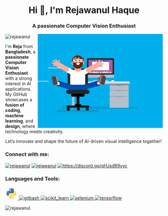 <h1 align="center">Hi 👋, I'm Rejawanul Haque</h1>
<h3 align="center"> A passionate Computer Vision Enthusiast</h3>

<img align="right" alt="Coding" width ="400" src="https://raw.githubusercontent.com/rejawanul/rejawanul/main/coding.gif">

<p align="left"> <img src="https://komarev.com/ghpvc/?username=rejawanul&label=Profile%20views&color=0e75b6&style=flat" alt="rejawanul" /> </p>

I'm **Reja** from **Bangladesh**, a **passionate Computer Vision Enthusiast** with a strong interest in AI applications. My GitHub showcases a **fusion of coding**, **machine learning**, and **design**, where technology meets creativity.

Let’s innovate and shape the future of AI-driven visual intelligence together!

<h3 align="left">Connect with me:</h3>
<p align="left">
<a href="https://linkedin.com/in/rejawanul" target="blank"><img align="center" src="https://raw.githubusercontent.com/rahuldkjain/github-profile-readme-generator/master/src/images/icons/Social/linked-in-alt.svg" alt="rejawanul" height="30" width="40" /></a>
<a href="https://www.hackerrank.com/rejawanul" target="blank"><img align="center" src="https://raw.githubusercontent.com/rahuldkjain/github-profile-readme-generator/master/src/images/icons/Social/hackerrank.svg" alt="rejawanul" height="30" width="40" /></a>
<a href="https://discord.gg/https://discord.gg/qHJsdR9vyc" target="blank"><img align="center" src="https://raw.githubusercontent.com/rahuldkjain/github-profile-readme-generator/master/src/images/icons/Social/discord.svg" alt="https://discord.gg/qHJsdR9vyc" height="30" width="40" /></a>
</p>

<h3 align="left">Languages and Tools:</h3>
<p align="left"> 
    <a href="https://www.python.org" target="_blank" rel="noreferrer"> 
        <img src="https://raw.githubusercontent.com/devicons/devicon/master/icons/python/python-original.svg" alt="python" width="40" height="40"/> 
    </a> 
    <a href="https://git-scm.com/" target="_blank" rel="noreferrer"> 
        <img src="https://www.vectorlogo.zone/logos/git-scm/git-scm-icon.svg" alt="gitbash" width="40" height="40"/> 
    </a> 
    <a href="https://scikit-learn.org/" target="_blank" rel="noreferrer"> 
        <img src="https://upload.wikimedia.org/wikipedia/commons/0/05/Scikit_learn_logo_small.svg" alt="scikit_learn" width="40" height="40"/> 
    </a> 
    <a href="https://www.selenium.dev" target="_blank" rel="noreferrer"> 
        <img src="https://raw.githubusercontent.com/detain/svg-logos/780f25886640cef088af994181646db2f6b1a3f8/svg/selenium-logo.svg" alt="selenium" width="40" height="40"/> 
    </a> 
    <a href="https://www.tensorflow.org" target="_blank" rel="noreferrer"> 
        <img src="https://www.vectorlogo.zone/logos/tensorflow/tensorflow-icon.svg" alt="tensorflow" width="40" height="40"/> 
    </a> 
</p>

<p><img align="center" src="https://github-readme-stats.vercel.app/api/top-langs?username=rejawanul&show_icons=true&locale=en&layout=compact" alt="rejawanul" /></p>
